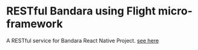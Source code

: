 # RESTful Bandara using Flight micro-framework
A RESTful service for Bandara React Native Project. [see here](https://github.com/fannyhasbi/bandara-react-native)